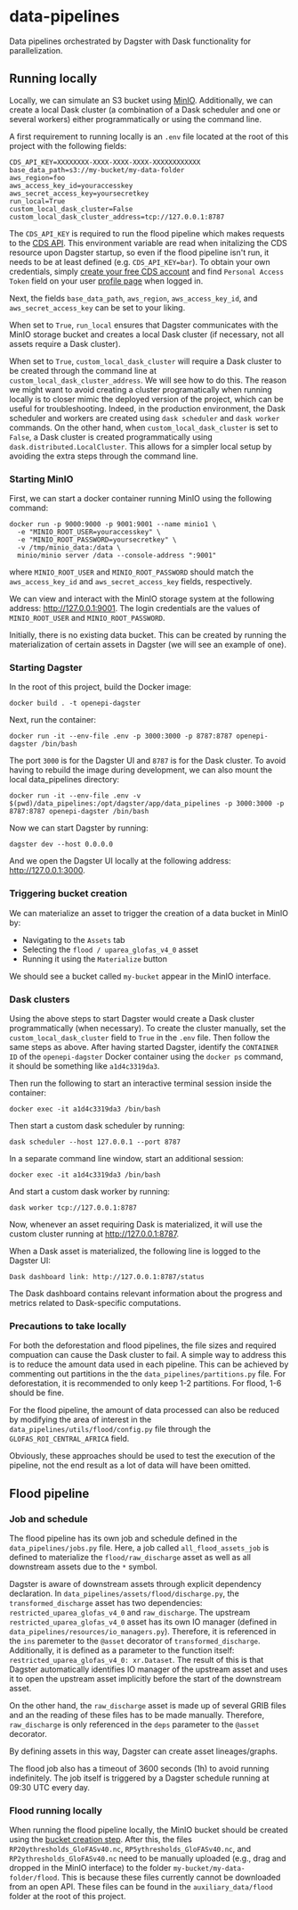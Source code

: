# data-pipelines

Data pipelines orchestrated by Dagster with Dask functionality for parallelization.

## Running locally

Locally, we can simulate an S3 bucket using [MinIO](https://min.io). Additionally, we can create a local Dask cluster (a combination of a Dask scheduler and one or several workers) either programmatically or using the command line.

A first requirement to running locally is an `.env` file located at the root of this project with the following fields:
```
CDS_API_KEY=XXXXXXXX-XXXX-XXXX-XXXX-XXXXXXXXXXXX
base_data_path=s3://my-bucket/my-data-folder
aws_region=foo
aws_access_key_id=youraccesskey
aws_secret_access_key=yoursecretkey
run_local=True
custom_local_dask_cluster=False
custom_local_dask_cluster_address=tcp://127.0.0.1:8787
```
The `CDS_API_KEY` is required to run the flood pipeline which makes requests to the [CDS API](https://cds-beta.climate.copernicus.eu/how-to-api). This environment variable are read when initalizing the CDS resource upon Dagster startup, so even if the flood pipeline isn't run, it needs to be at least defined (e.g. `CDS_API_KEY=bar`). To obtain your own credentials, simply [create your free CDS account](https://cds.climate.copernicus.eu/user/register) and find `Personal Access Token` field on your user [profile page](https://cds-beta.climate.copernicus.eu/profile) when logged in.

Next, the fields `base_data_path`, `aws_region`, `aws_access_key_id`, and `aws_secret_access_key` can be set to your liking.

When set to `True`, `run_local` ensures that Dagster communicates with the MinIO storage bucket and creates a local Dask cluster (if necessary, not all assets require a Dask cluster).

When set to `True`, `custom_local_dask_cluster` will require a Dask cluster to be created through the command line at `custom_local_dask_cluster_address`. We will see how to do this. The reason we might want to avoid creating a cluster programatically when running locally is to closer mimic the deployed version of the project, which can be useful for troubleshooting. Indeed, in the production environment, the Dask scheduler and workers are created using `dask scheduler` and `dask worker` commands. On the other hand, when `custom_local_dask_cluster` is set to `False`, a Dask cluster is created programmatically using `dask.distributed.LocalCluster`. This allows for a simpler local setup by avoiding the extra steps through the command line.

### Starting MinIO

First, we can start a docker container running MinIO using the following command:
```
docker run -p 9000:9000 -p 9001:9001 --name minio1 \
  -e "MINIO_ROOT_USER=youraccesskey" \
  -e "MINIO_ROOT_PASSWORD=yoursecretkey" \
  -v /tmp/minio_data:/data \
  minio/minio server /data --console-address ":9001"
```
where `MINIO_ROOT_USER` and `MINIO_ROOT_PASSWORD` should match the `aws_access_key_id` and `aws_secret_access_key` fields, respectively.

We can view and interact with the MinIO storage system at the following address: http://127.0.0.1:9001. The login credentials are the values of `MINIO_ROOT_USER` and `MINIO_ROOT_PASSWORD`.

Initially, there is no existing data bucket. This can be created by running the materialization of certain assets in Dagster (we will see an example of one).

### Starting Dagster

In the root of this project, build the Docker image:
```
docker build . -t openepi-dagster
```
Next, run the container:
```
docker run -it --env-file .env -p 3000:3000 -p 8787:8787 openepi-dagster /bin/bash
```
The port `3000` is for the Dagster UI and `8787` is for the Dask cluster. To avoid having to rebuild the image during development, we can also mount the local data_pipelines directory:
```
docker run -it --env-file .env -v $(pwd)/data_pipelines:/opt/dagster/app/data_pipelines -p 3000:3000 -p 8787:8787 openepi-dagster /bin/bash
```
Now we can start Dagster by running:
```
dagster dev --host 0.0.0.0
```
And we open the Dagster UI locally at the following address: http://127.0.0.1:3000.

### Triggering bucket creation

We can materialize an asset to trigger the creation of a data bucket in MinIO by:
- Navigating to the `Assets` tab
- Selecting the `flood / uparea_glofas_v4_0` asset
- Running it using the `Materialize` button

We should see a bucket called `my-bucket` appear in the MinIO interface.

### Dask clusters

Using the above steps to start Dagster would create a Dask cluster programmatically (when necessary). To create the cluster manually, set the `custom_local_dask_cluster` field to `True` in the `.env` file. Then follow the same steps as above. After having started Dagster, identify the `CONTAINER ID` of the `openepi-dagster` Docker container using the `docker ps` command, it should be something like `a1d4c3319da3`.

Then run the following to start an interactive terminal session inside the container:
```
docker exec -it a1d4c3319da3 /bin/bash
```
Then start a custom dask scheduler by running:
```
dask scheduler --host 127.0.0.1 --port 8787 
```
In a separate command line window, start an additional session:
```
docker exec -it a1d4c3319da3 /bin/bash
```
And start a custom dask worker by running:
```
dask worker tcp://127.0.0.1:8787
```
Now, whenever an asset requiring Dask is materialized, it will use the custom cluster running at http://127.0.0.1:8787.

When a Dask asset is materialized, the following line is logged to the Dagster UI:
```
Dask dashboard link: http://127.0.0.1:8787/status
```
The Dask dashboard contains relevant information about the progress and metrics related to Dask-specific computations.

### Precautions to take locally

For both the deforestation and flood pipelines, the file sizes and required compuation can cause the Dask cluster to fail. A simple way to address this is to reduce the amount data used in each pipeline. This can be achieved by commenting out partitions in the the `data_pipelines/partitions.py` file. For deforestation, it is recommended to only keep 1-2 partitions. For flood, 1-6 should be fine.

For the flood pipeline, the amount of data processed can also be reduced by modifying the area of interest in the `data_pipelines/utils/flood/config.py` file through the `GLOFAS_ROI_CENTRAL_AFRICA` field.

Obviously, these approaches should be used to test the execution of the pipeline, not the end result as a lot of data will have been omitted. 

## Flood pipeline

### Job and schedule

The flood pipeline has its own job and schedule defined in the `data_pipelines/jobs.py` file. Here, a job called `all_flood_assets_job` is defined to materialize the `flood/raw_discharge` asset as well as all downstream assets due to the `*` symbol. 

Dagster is aware of downstream assets through explicit dependency declaration. In `data_pipelines/assets/flood/discharge.py`, the `transformed_discharge` asset has two dependencies: `restricted_uparea_glofas_v4_0` and `raw_discharge`. The upstream `restricted_uparea_glofas_v4_0` asset has its own IO manager (defined in `data_pipelines/resources/io_managers.py`). Therefore, it is referenced in the `ins` paremeter to the `@asset` decorator of `transformed_discharge`. Additionally, it is defined as a parameter to the function itself: `restricted_uparea_glofas_v4_0: xr.Dataset`. The result of this is that Dagster automatically identifies IO manager of the upstream asset and uses it to open the upstream asset implicitly before the start of the downstream asset. 

On the other hand, the `raw_discharge` asset is made up of several GRIB files and an the reading of these files has to be made manually. Therefore, `raw_discharge` is only referenced in the `deps` parameter to the `@asset` decorator. 

By defining assets in this way, Dagster can create asset lineages/graphs.

The flood job also has a timeout of 3600 seconds (1h) to avoid running indefinitely. The job itself is triggered by a Dagster schedule running at 09:30 UTC every day.

### Flood running locally

When running the flood pipeline locally, the MinIO bucket should be created using the [bucket creation step](#triggering-bucket-creation). After this, the files `RP20ythresholds_GloFASv40.nc`, `RP5ythresholds_GloFASv40.nc`, and `RP2ythresholds_GloFASv40.nc` need to be manually uploaded (e.g., drag and dropped in the MinIO interface) to the folder `my-bucket/my-data-folder/flood`. This is because these files currently cannot be downloaded from an open API. These files can be found in the `auxiliary_data/flood` folder at the root of this project.